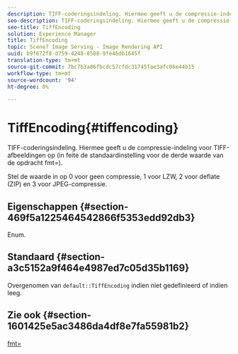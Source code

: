 ```yaml
---
description: TIFF-coderingsindeling. Hiermee geeft u de compressie-indeling voor TIFF-afbeeldingen op (in feite de standaardinstelling voor de derde waarde van de opdracht fmt=).
seo-description: TIFF-coderingsindeling. Hiermee geeft u de compressie-indeling voor TIFF-afbeeldingen op (in feite de standaardinstelling voor de derde waarde van de opdracht fmt=).
seo-title: TiffEncoding
solution: Experience Manager
title: TiffEncoding
topic: Scene7 Image Serving - Image Rendering API
uuid: b9f672f8-d759-4248-8588-9fe46db1645f
translation-type: tm+mt
source-git-commit: 7bc7b3a86fbcdc57cfdc31745fae3afc06e44b15
workflow-type: tm+mt
source-wordcount: '94'
ht-degree: 0%

---
```



# TiffEncoding{#tiffencoding}

TIFF-coderingsindeling. Hiermee geeft u de compressie-indeling voor TIFF-afbeeldingen op (in feite de standaardinstelling voor de derde waarde van de opdracht fmt=).

Stel de waarde in op 0 voor geen compressie, 1 voor LZW, 2 voor deflate (ZIP) en 3 voor JPEG-compressie.

## Eigenschappen {#section-469f5a1225464542866f5353edd92db3}

Enum.

## Standaard {#section-a3c5152a9f464e4987ed7c05d35b1169}

Overgenomen van `default::TiffEncoding` indien niet gedefinieerd of indien leeg.

## Zie ook {#section-1601425e5ac3486da4df8e7fa55981b2}

[fmt=](../../../../../ir-api/http-protocol/image-rendering-api-ref/c-ir-http-protocol-ref/c-ir-http-protocol-command-reference/r-ir-fmt.md#reference-4c743f67d56b47c5b774fcc900ff758c)
